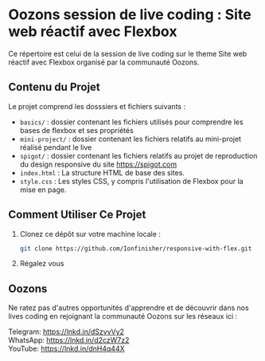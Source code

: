 # Oozons session de live coding : Site web réactif avec Flexbox

Ce répertoire est celui de la session de live coding sur le theme Site web réactif avec Flexbox organisé par la communauté Oozons.

## Contenu du Projet

Le projet comprend les dosssiers et fichiers suivants :

- `basics/` : dossier contenant les fichiers utilisés pour comprendre les bases de flexbox et ses propriétés
- `mini-project/` : dossier contenant les fichiers relatifs au mini-projet réalisé pendant le live
- `spigot/` : dossier contenant les fichiers relatifs au projet de reproduction du design responsive du site https://spigot.com
- `index.html` : La structure HTML de base des sites.
- `style.css` : Les styles CSS, y compris l'utilisation de Flexbox pour la mise en page.

## Comment Utiliser Ce Projet

1. Clonez ce dépôt sur votre machine locale :

   ```bash
   git clone https://github.com/Ionfinisher/responsive-with-flex.git
   ```

2. Régalez vous

## Oozons

Ne ratez pas d'autres opportunités d'apprendre et de découvrir dans nos lives coding en rejoignant la communauté Oozons sur les réseaux ici :

Telegram: https://lnkd.in/dSzvvVy2  
WhatsApp: https://lnkd.in/d2czW7z2  
YouTube: https://lnkd.in/dnH4q44X
